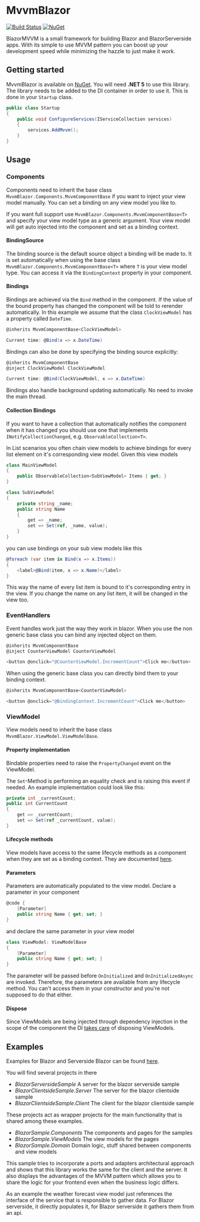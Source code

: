 MvvmBlazor
================
[![Build Status](https://img.shields.io/endpoint.svg?url=https%3A%2F%2Factions-badge.atrox.dev%2Fchris579%2FMvvmBlazor%2Fbadge&style=flat-square)](https://github.com/chris579/MvvmBlazor/actions)
[![NuGet](https://img.shields.io/nuget/v/MvvmBlazor.svg?style=flat-square)](https://www.nuget.org/packages/MvvmBlazor)

BlazorMVVM is a small framework for building Blazor and BlazorServerside apps. With its simple to use MVVM pattern you
can boost up your development speed while minimizing the hazzle to just make it work.

## Getting started

MvvmBlazor is available on [NuGet](https://www.nuget.org/packages/MvvmBlazor). You will need **.NET 5** to use this
library. The library needs to be added to the DI container in order to use it. This is done in your `Startup` class.

```csharp
public class Startup
{
    public void ConfigureServices(IServiceCollection services)
    {
        services.AddMvvm();
    }
}
```

## Usage

### Components

Components need to inherit the base class `MvvmBlazor.Components.MvvmComponentBase` if you want to inject your view
model manually. You can set a binding on any view model you like to.

If you want full support use `MvvmBlazor.Components.MvvmComponentBase<T>` and specify your view model type as a generic
argument. Your view model will get auto injected into the component and set as a binding context.

#### BindingSource

The binding source is the default source object a binding will be made to. It is set automatically when using the base
class `MvvmBlazor.Components.MvvmComponentBase<T>` where `T` is your view model type. You can access it via
the `BindingContext` property in your component.

#### Bindings

Bindings are achieved via the `Bind` method in the component. If the value of the bound property has changed the
component will be told to rerender automatically. In this example we assume that the class `ClockViewModel` has a
property called `DateTime`.

```csharp
@inherits MvvmComponentBase<ClockViewModel>

Current time: @Bind(x => x.DateTime)
```

Bindings can also be done by specifying the binding source explicitly:

```csharp
@inherits MvvmComponentBase
@inject ClockViewModel ClockViewModel

Current time: @Bind(ClockViewModel, x => x.DateTime)
```

Bindings also handle background updating automatically. No need to invoke the main thread.

#### Collection Bindings

If you want to have a collection that automatically notifies the component when it has changed you should use one that
implements `INotifyCollectionChanged`, e.g. `ObservableCollection<T>`.

In List scenarios you often chain view models to achieve bindings for every list element on it's corresponding view
model. Given this view models

```csharp
class MainViewModel
{
    public ObservableCollection<SubViewModel> Items { get; }
}

class SubViewModel
{
    private string _name;
    public string Name
    {
        get => _name;
        set => Set(ref, _name, value);
    }
}
```

you can use bindings on your sub view models like this

```csharp
@foreach (var item in Bind(x => x.Items))
{
    <label>@Bind(item, x => x.Name)</label>
}
```

This way the name of every list item is bound to it's corresponding entry in the view. If you change the name on any
list item, it will be changed in the view too.

### EventHandlers

Event handles work just the way they work in blazor. When you use the non generic base class you can bind any injected
object on them.

```csharp
@inherits MvvmComponentBase
@inject CounterViewModel CounterViewModel

<button @onclick="@CounterViewModel.IncrementCount">Click me</button>
```

When using the generic base class you can directly bind them to your binding context.

```csharp
@inherits MvvmComponentBase<CounterViewModel>

<button @onclick="@BindingContext.IncrementCount">Click me</button>
```

### ViewModel

View models need to inherit the base class `MvvmBlazor.ViewModel.ViewModelBase`.

#### Property implementation

Bindable properties need to raise the `PropertyChanged` event on the ViewModel.

The `Set`-Method is performing an equality check and is raising this event if needed. An example implementation could
look like this:

```csharp
private int _currentCount;
public int CurrentCount
{
    get => _currentCount;
    set => Set(ref _currentCount, value);
}
```

#### Lifecycle methods

View models have access to the same lifecycle methods as a component when they are set as a binding context. They are
documented [here](https://docs.microsoft.com/en-us/aspnet/core/blazor/components?view=aspnetcore-3.0#lifecycle-methods).

#### Parameters

Parameters are automatically populated to the view model. Declare a parameter in your component

```csharp
@code {
    [Parameter]
    public string Name { get; set; }
}
```

and declare the same parameter in your view model

```csharp
class ViewModel: ViewModelBase
{
    [Parameter]
    public string Name { get; set; }
}
```

The parameter will be passed before `OnInitialized` and `OnInitializedAsync` are invoked. Therefore, the parameters are
available from any lifecycle method. You can't access them in your constructor and you're not supposed to do that
either.

#### Dispose

Since ViewModels are being injected through dependency injection in the scope of the component the
DI [takes care](https://docs.microsoft.com/en-us/aspnet/core/fundamentals/dependency-injection?view=aspnetcore-5.0#disposal-of-services)
of disposing ViewModels.

## Examples

Examples for Blazor and Serverside Blazor can be
found [here](https://github.com/chris579/MvvmBlazor/tree/master/samples).

You will find several projects in there

- *BlazorServersideSample*
  A server for the blazor serverside sample
- *BlazorClientsideSample.Server*
  The server for the blazor clientside sample
- *BlazorClientsideSample.Client*
  The client for the blazor clientside sample

These projects act as wrapper projects for the main functionality that is shared among these examples.

- *BlazorSample.Components*
  The components and pages for the samples
- *BlazorSample.ViewModels*
  The view models for the pages
- *BlazorSample.Domain*
  Domain logic, stuff shared between components and view models

This sample tries to incorporate a ports and adapters architectural approach and shows that this library works the same
for the client and the server. It also displays the advantages of the MVVM pattern which allows you to share the logic
for your frontend even when the business logic differs.

As an example the weather forecast view model just references the interface of the service that is responsible to gather
data. For Blazor serverside, it directly populates it, for Blazor serverside it gathers them from an api.

